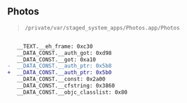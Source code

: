 ## Photos

> `/private/var/staged_system_apps/Photos.app/Photos`

```diff

   __TEXT.__eh_frame: 0xc30
   __DATA_CONST.__auth_got: 0xd98
   __DATA_CONST.__got: 0xa10
-  __DATA_CONST.__auth_ptr: 0x5b8
+  __DATA_CONST.__auth_ptr: 0x5b0
   __DATA_CONST.__const: 0x2a00
   __DATA_CONST.__cfstring: 0x3860
   __DATA_CONST.__objc_classlist: 0x80

```
